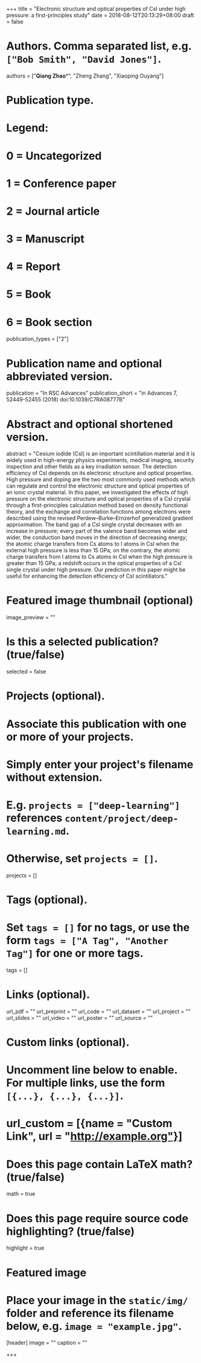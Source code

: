+++
title = "Electronic structure and optical properties of CsI under high pressure: a first-principles study"
date = 2018-08-12T20:13:29+08:00
draft = false

# Authors. Comma separated list, e.g. `["Bob Smith", "David Jones"]`.
authors = ["**Qiang Zhao***", "Zheng Zhang", "Xiaoping Ouyang"]

# Publication type.
# Legend:
# 0 = Uncategorized
# 1 = Conference paper
# 2 = Journal article
# 3 = Manuscript
# 4 = Report
# 5 = Book
# 6 = Book section
publication_types = ["2"]

# Publication name and optional abbreviated version.
publication = "In RSC Advances"
publication_short = "in Advances 7, 52449-52455 (2018) doi:10.1039/C7RA08777B"

# Abstract and optional shortened version.
abstract = "Cesium iodide (CsI) is an important scintillation material and it is widely used in high-energy physics experiments, medical imaging, security inspection and other fields as a key irradiation sensor. The detection efficiency of CsI depends on its electronic structure and optical properties. High pressure and doping are the two most commonly used methods which can regulate and control the electronic structure and optical properties of an ionic crystal material. In this paper, we investigated the effects of high pressure on the electronic structure and optical properties of a CsI crystal through a first-principles calculation method based on density functional theory, and the exchange and correlation functions among electrons were described using the revised Perdew–Burke–Ernzerhof generalized gradient approximation. The band gap of a CsI single crystal decreases with an increase in pressure; every part of the valence band becomes wider and wider, the conduction band moves in the direction of decreasing energy; the atomic charge transfers from Cs atoms to I atoms in CsI when the external high pressure is less than 15 GPa, on the contrary, the atomic charge transfers from I atoms to Cs atoms in CsI when the high pressure is greater than 15 GPa; a redshift occurs in the optical properties of a CsI single crystal under high pressure. Our prediction in this paper might be useful for enhancing the detection efficiency of CsI scintillators."

# Featured image thumbnail (optional)
image_preview = ""

# Is this a selected publication? (true/false)
selected = false

# Projects (optional).
#   Associate this publication with one or more of your projects.
#   Simply enter your project's filename without extension.
#   E.g. `projects = ["deep-learning"]` references `content/project/deep-learning.md`.
#   Otherwise, set `projects = []`.
projects = []

# Tags (optional).
#   Set `tags = []` for no tags, or use the form `tags = ["A Tag", "Another Tag"]` for one or more tags.
tags = []

# Links (optional).
url_pdf = ""
url_preprint = ""
url_code = ""
url_dataset = ""
url_project = ""
url_slides = ""
url_video = ""
url_poster = ""
url_source = ""

# Custom links (optional).
#   Uncomment line below to enable. For multiple links, use the form `[{...}, {...}, {...}]`.
# url_custom = [{name = "Custom Link", url = "http://example.org"}]

# Does this page contain LaTeX math? (true/false)
math = true

# Does this page require source code highlighting? (true/false)
highlight = true

# Featured image
# Place your image in the `static/img/` folder and reference its filename below, e.g. `image = "example.jpg"`.
[header]
image = ""
caption = ""

+++
